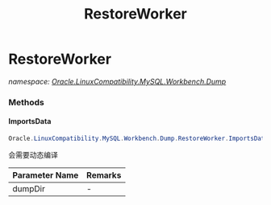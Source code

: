 ﻿---
title: RestoreWorker
---

# RestoreWorker
_namespace: [Oracle.LinuxCompatibility.MySQL.Workbench.Dump](N-Oracle.LinuxCompatibility.MySQL.Workbench.Dump.html)_





### Methods

#### ImportsData
```csharp
Oracle.LinuxCompatibility.MySQL.Workbench.Dump.RestoreWorker.ImportsData(System.String,System.String)
```
会需要动态编译

|Parameter Name|Remarks|
|--------------|-------|
|dumpDir|-|



